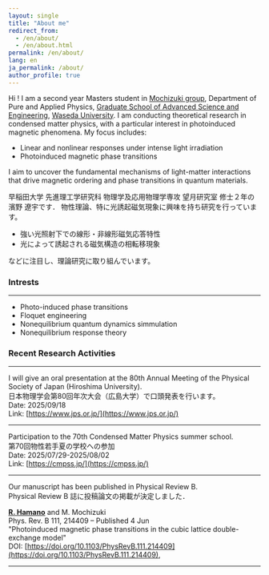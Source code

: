 ```yaml
---
layout: single
title: "About me"
redirect_from: 
  - /en/about/
  - /en/about.html
permalink: /en/about/
lang: en
ja_permalink: /about/
author_profile: true
---
```


Hi ! I am a second year Masters student in [Mochizuki group](https://mochizuki.w.waseda.jp/), Department of Pure and Applied Physics, [Graduate School of Advanced Science and Engineering](https://www.ase.sci.waseda.ac.jp/english/departments/), [Waseda University](https://www.waseda.jp/top/en/). I am conducting theoretical research in condensed matter physics, with a particular interest in photoinduced magnetic phenomena.
My focus includes:

- Linear and nonlinear responses under intense light irradiation
- Photoinduced magnetic phase transitions

I aim to uncover the fundamental mechanisms of light-matter interactions that drive magnetic ordering and phase transitions in quantum materials.

早稲田大学 先進理工学研究科 物理学及応用物理学専攻 望月研究室 修士２年の濱野 遼宇です． 
物性理論、特に光誘起磁気現象に興味を持ち研究を行っています。

- 強い光照射下での線形・非線形磁気応答特性
- 光によって誘起される磁気構造の相転移現象

などに注目し、理論研究に取り組んでいます。

### Intrests
-----
- Photo-induced phase transitions
- Floquet engineering
- Nonequilibrium quantum dynamics simmulation
- Nonequilibrium response theory


### Recent Research Activities

------
I will give an oral presentation at the 80th Annual Meeting of the Physical Society of Japan (Hiroshima University).     
日本物理学会第80回年次大会（広島大学）で口頭発表を行います。        
Date: 2025/09/18    
Link: [https://www.jps.or.jp/](https://www.jps.or.jp/)

------
Participation to the 70th Condensed Matter Physics summer school.   
第70回物性若手夏の学校への参加   
Date: 2025/07/29-2025/08/02  
Link: [https://cmpss.jp/](https://cmpss.jp/)

------
Our manuscript has been published in Physical Review B.  
Physical Review B 誌に投稿論文の掲載が決定しました．  

**<u>R. Hamano</u>** and M. Mochizuki    
Phys. Rev. B 111, 214409 – Published 4 Jun  
"Photoinduced magnetic phase transitions in the cubic lattice double-exchange model"    
DOI: [https://doi.org/10.1103/PhysRevB.111.214409](https://doi.org/10.1103/PhysRevB.111.214409),

------


